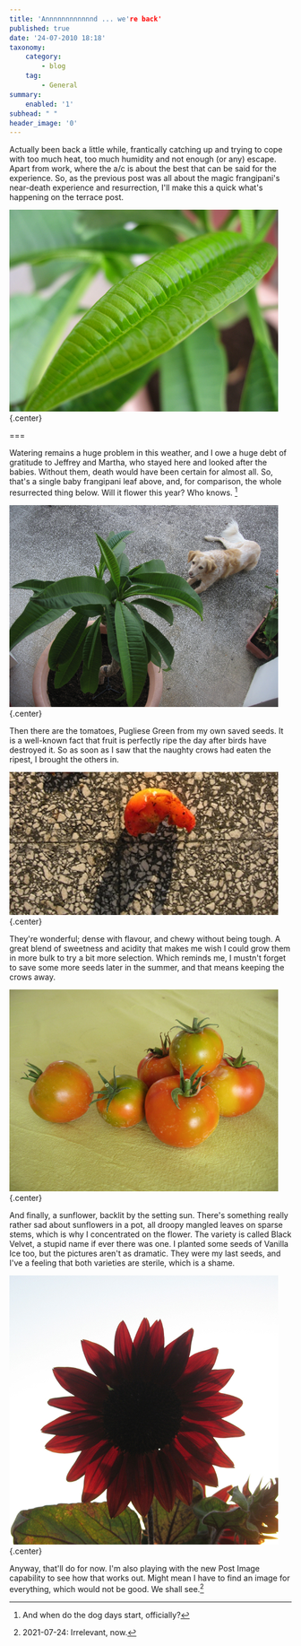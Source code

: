 ```yaml
---
title: 'Annnnnnnnnnnnd ... we're back'
published: true
date: '24-07-2010 18:18'
taxonomy:
    category:
        - blog
    tag:
        - General
summary:
    enabled: '1'
subhead: " "
header_image: '0'
---
```


Actually been back a little while, frantically catching up and trying to cope with too much heat, too much humidity and not enough (or any) escape. Apart from work, where the a/c is about the best that can be said for the experience. So, as the previous post was all about the magic frangipani's near-death experience and resurrection, I'll make this a quick what's happening on the terrace post.

![Single frangipani leaf](IMG_6717.jpg){.center}

===

Watering remains a huge problem in this weather, and I owe a huge debt of gratitude to Jeffrey and Martha, who stayed here and looked after the babies. Without them, death would have been certain for almost all. So, that's a single baby frangipani leaf above, and, for comparison, the whole resurrected thing below. Will it flower this year? Who knows. [^fn1]

[^fn1]: And when do the dog days start, officially? 

![Frangipani](IMG_6725.jpg){.center}

Then there are the tomatoes, Pugliese Green from my own saved seeds. It is a well-known fact that fruit is perfectly ripe the day after birds have destroyed it. So as soon as I saw that the naughty crows had eaten the ripest, I brought the others in.

![Tomato half eaten by crows](IMG_67151.jpg){.center}

They're wonderful; dense with flavour, and chewy without being tough. A great blend of sweetness and acidity that makes me wish I could grow them in more bulk to try a bit more selection. Which reminds me, I mustn't forget to save some more seeds later in the summer, and that means keeping the crows away.

![Tomatoes](IMG_6721.jpg){.center}

And finally, a sunflower, backlit by the setting sun. There's something really rather sad about sunflowers in a pot, all droopy mangled leaves on sparse stems, which is why I concentrated on the flower. The variety is called Black Velvet, a stupid name if ever there was one. I planted some seeds of Vanilla Ice too, but the pictures aren't as dramatic. They were my last seeds, and I've a feeling that both varieties are sterile, which is a shame.

![Sunflower](IMG_6710.jpg){.center}

Anyway, that'll do for now. I'm also playing with the new Post Image capability to see how that works out. Might mean I have to find an image for everything, which would not be good. We shall see.[^2]

[^2]: 2021-07-24: Irrelevant, now.

